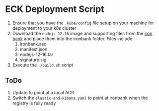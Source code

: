 # ECK Deployment Script

1. Ensure that you have the `.kube/config` file setup on your machine for deployment to your k8s cluster
2. Download the `nodejs-12.16` image and supporting files from the [iron bank](https://ironbank.dsop.io/) and place them into the ironbank folder. Files include:
   1. ironbank.asc
   2. manifest.json
   3. nodejs-12-16.tar
   4. signature.sig
3. Execute the `./build.sh` script

## ToDo

1. Update to point at a local ACR
2. Switch the `elastic-and-kibana.yaml` to point at ironbank when the registry is fully ready

